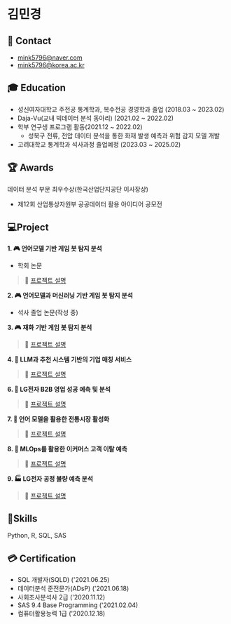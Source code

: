 # 김민경



## :e-mail: Contact
- mink5796@naver.com
- mink5796@korea.ac.kr

##  :mortar_board: Education
- 성신여자대학교 주전공 통계학과, 복수전공 경영학과 졸업 (2018.03 ~ 2023.02)
- Daja-Vu(교내 빅데이터 분석 동아리) (2021.02 ~ 2022.02)
- 학부 연구생 프로그램 활동(2021.12 ~ 2022.02)
  - 성북구 전류, 전압 데이터 분석을 통한 화재 발생 예측과 위험 감지 모델 개발
- 고려대학교 통계학과 석사과정 졸업예정 (2023.03 ~ 2025.02)

## :trophy: Awards
데이터 분석 부문 최우수상(한국산업단지공단 이사장상)
  - 제12회 산업통상자원부 공공데이터 활용 아이디어 공모전


## :computer:Project

**1. :video_game: 언어모델 기반 게임 봇 탐지 분석**

- 학회 논문

> :link: [프로젝트 설명](https://github.com/mixk0n9/Kakaogames2024_paper)


**2. :video_game: 언어모델과 머신러닝 기반 게임 봇 탐지 분석**
- 석사 졸업 논문(작성 중)


**3. :video_game: 재화 기반 게임 봇 탐지 분석**
> :link: [프로젝트 설명](https://github.com/mixk0n9/Kakaogames2023)


**4. :office: LLM과 추천 시스템 기반의 기업 매칭 서비스**
> :link: [프로젝트 설명](https://github.com/mixk0n9/Tri-fusion_mapping)


**6.  :briefcase: LG전자 B2B 영업 성공 예측 및 분석**
> :link: [프로젝트 설명](https://github.com/mixk0n9/LG_Aimers_4)

**7. :mag_right: 언어 모델을 활용한 전통시장 활성화**
> :link: [프로젝트 설명](https://github.com/mixk0n9/Gwangjin-gu)


**8. :wrench: MLOps를 활용한 이커머스 고객 이탈 예측**
> :link: [프로젝트 설명](https://github.com/mixk0n9/MLOps_project)


**9. :factory: LG전자 공정 불량 예측 분석**
> :link: [프로젝트 설명](https://github.com/mixk0n9/LG_Aimers_5)


##  :hammer:Skills
Python, R, SQL, SAS

## :credit_card: Certification
- SQL 개발자(SQLD) ('2021.06.25)
- 데이터분석 준전문가(ADsP) ('2021.06.18)
- 사회조사분석사 2급 ('2020.11.12)
- SAS 9.4 Base Programming ('2021.02.04)
- 컴퓨터활용능력 1급 ('2020.12.18)
